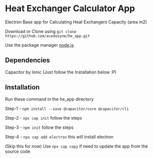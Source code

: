 # Heat Exchanger Calculator App
 Electron Base app for Calculating Heat Exchangers Capacity (area m2)

 Download or Clone using ```git clone https://github.com/acedesyne/he_app.git ```

 Use the package manager [node.js](https://nodejs.org/en/)

## Dependencies
 Capacitor by Ionic (Just follow the Installation below :P)

## Installation
 Run these command in the he_app directory
 
 Step-1 - ``` npm install --save @capacitor/core @capacitor/cli ```

 Step-2 - ``` npx cap init ``` follow the steps

 Step-3 - ``` npm init ``` follow the steps

 Step-4 - ``` npx cap add electron ``` this will install electron

(Skip this for now) 
Use ```npx cap copy``` if need to update the app from the source code






 

